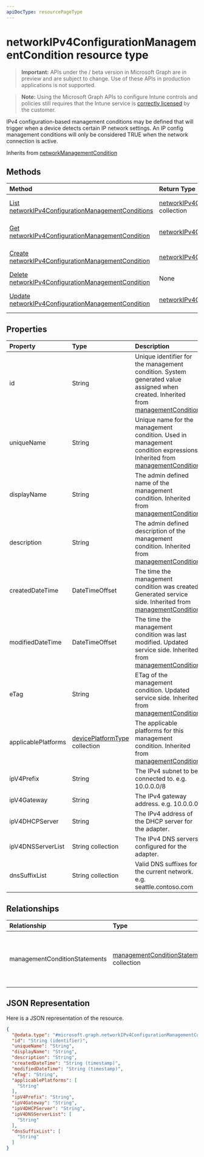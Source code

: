 ```yaml
---
apiDocType: resourcePageType
---
```

# networkIPv4ConfigurationManagementCondition resource type

> **Important:** APIs under the / beta version in Microsoft Graph are in preview and are subject to change. Use of these APIs in production applications is not supported.

> **Note:** Using the Microsoft Graph APIs to configure Intune controls and policies still requires that the Intune service is [correctly licensed](https://go.microsoft.com/fwlink/?linkid=839381) by the customer.

IPv4 configuration-based management conditions may be defined that will trigger when a device detects certain IP network settings. An IP config management conditions will only be considered TRUE when the network connection is active.

Inherits from [networkManagementCondition](../resources/intune_fencing_networkmanagementcondition.md)

## Methods
|Method|Return Type|Description|
|:---|:---|:---|
|[List networkIPv4ConfigurationManagementConditions](../api/intune_fencing_networkipv4configurationmanagementcondition_list.md)|[networkIPv4ConfigurationManagementCondition](../resources/intune_fencing_networkipv4configurationmanagementcondition.md) collection|List properties and relationships of the [networkIPv4ConfigurationManagementCondition](../resources/intune_fencing_networkipv4configurationmanagementcondition.md) objects.|
|[Get networkIPv4ConfigurationManagementCondition](../api/intune_fencing_networkipv4configurationmanagementcondition_get.md)|[networkIPv4ConfigurationManagementCondition](../resources/intune_fencing_networkipv4configurationmanagementcondition.md)|Read properties and relationships of the [networkIPv4ConfigurationManagementCondition](../resources/intune_fencing_networkipv4configurationmanagementcondition.md) object.|
|[Create networkIPv4ConfigurationManagementCondition](../api/intune_fencing_networkipv4configurationmanagementcondition_create.md)|[networkIPv4ConfigurationManagementCondition](../resources/intune_fencing_networkipv4configurationmanagementcondition.md)|Create a new [networkIPv4ConfigurationManagementCondition](../resources/intune_fencing_networkipv4configurationmanagementcondition.md) object.|
|[Delete networkIPv4ConfigurationManagementCondition](../api/intune_fencing_networkipv4configurationmanagementcondition_delete.md)|None|Deletes a [networkIPv4ConfigurationManagementCondition](../resources/intune_fencing_networkipv4configurationmanagementcondition.md).|
|[Update networkIPv4ConfigurationManagementCondition](../api/intune_fencing_networkipv4configurationmanagementcondition_update.md)|[networkIPv4ConfigurationManagementCondition](../resources/intune_fencing_networkipv4configurationmanagementcondition.md)|Update the properties of a [networkIPv4ConfigurationManagementCondition](../resources/intune_fencing_networkipv4configurationmanagementcondition.md) object.|

## Properties
|Property|Type|Description|
|:---|:---|:---|
|id|String|Unique identifier for the management condition. System generated value assigned when created. Inherited from [managementCondition](../resources/intune_fencing_managementcondition.md)|
|uniqueName|String|Unique name for the management condition. Used in management condition expressions. Inherited from [managementCondition](../resources/intune_fencing_managementcondition.md)|
|displayName|String|The admin defined name of the management condition. Inherited from [managementCondition](../resources/intune_fencing_managementcondition.md)|
|description|String|The admin defined description of the management condition. Inherited from [managementCondition](../resources/intune_fencing_managementcondition.md)|
|createdDateTime|DateTimeOffset|The time the management condition was created. Generated service side. Inherited from [managementCondition](../resources/intune_fencing_managementcondition.md)|
|modifiedDateTime|DateTimeOffset|The time the management condition was last modified. Updated service side. Inherited from [managementCondition](../resources/intune_fencing_managementcondition.md)|
|eTag|String|ETag of the management condition. Updated service side. Inherited from [managementCondition](../resources/intune_fencing_managementcondition.md)|
|applicablePlatforms|[devicePlatformType](../resources/intune_shared_deviceplatformtype.md) collection|The applicable platforms for this management condition. Inherited from [managementCondition](../resources/intune_fencing_managementcondition.md)|
|ipV4Prefix|String|The IPv4 subnet to be connected to. e.g. 10.0.0.0/8|
|ipV4Gateway|String|The IPv4 gateway address. e.g. 10.0.0.0|
|ipV4DHCPServer|String|The IPv4 address of the DHCP server for the adapter.|
|ipV4DNSServerList|String collection|The IPv4 DNS servers configured for the adapter.|
|dnsSuffixList|String collection|Valid DNS suffixes for the current network. e.g. seattle.contoso.com|

## Relationships
|Relationship|Type|Description|
|:---|:---|:---|
|managementConditionStatements|[managementConditionStatement](../resources/intune_fencing_managementconditionstatement.md) collection|The management condition statements associated to the management condition. Inherited from [managementCondition](../resources/intune_fencing_managementcondition.md)|

## JSON Representation
Here is a JSON representation of the resource.
<!-- {
  "blockType": "resource",
  "keyProperty": "id",
  "@odata.type": "microsoft.graph.networkIPv4ConfigurationManagementCondition"
}
-->
``` json
{
  "@odata.type": "#microsoft.graph.networkIPv4ConfigurationManagementCondition",
  "id": "String (identifier)",
  "uniqueName": "String",
  "displayName": "String",
  "description": "String",
  "createdDateTime": "String (timestamp)",
  "modifiedDateTime": "String (timestamp)",
  "eTag": "String",
  "applicablePlatforms": [
    "String"
  ],
  "ipV4Prefix": "String",
  "ipV4Gateway": "String",
  "ipV4DHCPServer": "String",
  "ipV4DNSServerList": [
    "String"
  ],
  "dnsSuffixList": [
    "String"
  ]
}
```





